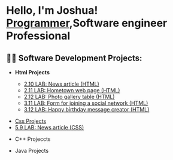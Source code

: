 <h1>Hello, I'm Joshua! <br/><a href="https://github.com/jvincent100">Programmer</a>,Software engineer Professional</a></h1>

<h2>👨‍💻 Software Development Projects:</h2>
<ul>
<b><li>Html Projects</li></b>
  <ul>
    <li> <a href="https://github.com/Jvincent100/2.10-LAB-News-article-HTML-">2.10 LAB: News article (HTML)</a></li>
    <li> <a href="https://github.com/Jvincent100/2.11-LAB-Hometown-web-page-HTML-">2.11 LAB: Hometown web page (HTML)</a> </li>
    <li> <a href="https://github.com/Jvincent100/2.12-LAB-Photo-gallery-table-HTML-">2.12 LAB: Photo gallery table (HTML)</li>
    <li> <a href="https://github.com/Jvincent100/3.11-LAB-Form-for-joining-a-social-network-HTML-">3.11 LAB: Form for joining a social network (HTML)</li>
    <li> <a href="https://github.com/Jvincent100/3.12-LAB-Happy-birthday-message-creator-HTML-">3.12 LAB: Happy birthday message creator (HTML)</li>
</ul>
  </ul>
<ul>
<li>Css Projects</li>
  <li> <a href="https:https://github.com/Jvincent100/5.9-LAB-News-article-CSS-">5.9 LAB: News article (CSS)</a></li>
</ul>
<ul>
<li>C++ Projeccts</li>
  </ul>
    <ul>
<li>Java Projects</li>
</ul>





<!--
**jvincent100/jvincent100** is a ✨ _special_ ✨ repository because its `README.md` (this file) appears on your GitHub profile.

Here are some ideas to get you started:

- 🔭 I’m currently working on ...
- 🌱 I’m currently learning ...
- 👯 I’m looking to collaborate on ...
- 🤔 I’m looking for help with ...
- 💬 Ask me about ...
- 📫 How to reach me: ...
- 😄 Pronouns: ...
- ⚡ Fun fact: ...
-->

